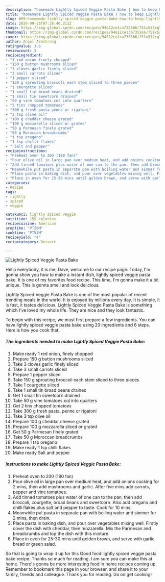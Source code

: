 ```yaml
---
description: "homemade Lightly Spiced Veggie Pasta Bake | how to keep Lightly Spiced Veggie Pasta Bake"
title: "homemade Lightly Spiced Veggie Pasta Bake | how to keep Lightly Spiced Veggie Pasta Bake"
slug: 609-homemade-lightly-spiced-veggie-pasta-bake-how-to-keep-lightly-spiced-veggie-pasta-bake
date: 2020-09-25T07:38:40.211Z
image: https://img-global.cpcdn.com/recipes/94612ce1ca735566/751x532cq70/lightly-spiced-veggie-pasta-bake-recipe-main-photo.jpg
thumbnail: https://img-global.cpcdn.com/recipes/94612ce1ca735566/751x532cq70/lightly-spiced-veggie-pasta-bake-recipe-main-photo.jpg
cover: https://img-global.cpcdn.com/recipes/94612ce1ca735566/751x532cq70/lightly-spiced-veggie-pasta-bake-recipe-main-photo.jpg
author: Angel Armstrong
ratingvalue: 3.6
reviewcount: 3
recipeingredient:
- "1 red onion finely chopped"
- "150 g button mushrooms sliced"
- "3 cloves garlic finely sliced"
- "3 small carrots sliced"
- "1 pepper sliced"
- "150 g sprouting broccoli each stem sliced to three pieces"
- "1 courgette sliced"
- "1 small tin broad beans drained"
- "1 small tin sweetcorn drained"
- "50 g vine tomatoes cut into quarters"
- "2 tins chopped tomatoes"
- "300 g fresh pasta penne or rigatoni"
- "3 tsp olive oil"
- "100 g cheddar cheese grated"
- "100 g mozzarella sliced or grated"
- "50 g Parmesan finely grated"
- "50 g Moroccan breadcrumbs"
- "1 tsp oregano"
- "1 tsp chilli flakes"
- " Salt and pepper"
recipeinstructions:
- "Preheat oven to 200 (180 fan)"
- "Pour olive oil in large pan over medium heat, and add onions cooking for 2 mins, then add mushrooms and garlic. After five mins add carrots, pepper and vine tomatoes."
- "Add tinned tomatoes plus water of one can to the pan, then add broccoli, courgette, broad beans and sweetcorn. Also add oregano and chilli flakes plus salt and pepper to taste. Cook for 10 mins."
- "Meanwhile put pasta in separate pan with boiling water and simmer for 2 mins, then drain."
- "Place pasta in baking dish, and pour over vegetables mixing well. Firstly cover the dish with cheddar, then mozzarella. Mix the Parmesan and breadcrumbs and top the dish with this mixture."
- "Place in oven for 25-30 mins until golden brown, and serve with garlic bread or green salad."
categories:
- Recipe
tags:
- lightly
- spiced
- veggie

katakunci: lightly spiced veggie 
nutrition: 155 calories
recipecuisine: American
preptime: "PT26M"
cooktime: "PT53M"
recipeyield: "4"
recipecategory: Dessert

---
```



![Lightly Spiced Veggie Pasta Bake](https://img-global.cpcdn.com/recipes/94612ce1ca735566/751x532cq70/lightly-spiced-veggie-pasta-bake-recipe-main-photo.jpg)

Hello everybody, it is me, Dave, welcome to our recipe page. Today, I'm gonna show you how to make a instant dish, lightly spiced veggie pasta bake. It is one of my favorites food recipe. This time, I'm gonna make it a bit unique. This is gonna smell and look delicious.



Lightly Spiced Veggie Pasta Bake is one of the most popular of recent trending meals in the world. It is enjoyed by millions every day. It is simple, it is fast, it tastes delicious. Lightly Spiced Veggie Pasta Bake is something which I've loved my whole life. They are nice and they look fantastic.


To begin with this recipe, we must first prepare a few ingredients. You can have lightly spiced veggie pasta bake using 20 ingredients and 6 steps. Here is how you cook that.

<!--inarticleads1-->

##### The ingredients needed to make Lightly Spiced Veggie Pasta Bake:

1. Make ready 1 red onion, finely chopped
1. Prepare 150 g button mushrooms sliced
1. Take 3 cloves garlic finely sliced
1. Take 3 small carrots sliced
1. Prepare 1 pepper sliced
1. Take 150 g sprouting broccoli each stem sliced to three pieces
1. Take 1 courgette sliced
1. Take 1 small tin broad beans drained
1. Get 1 small tin sweetcorn drained
1. Take 50 g vine tomatoes cut into quarters
1. Get 2 tins chopped tomatoes
1. Take 300 g fresh pasta, penne or rigatoni
1. Take 3 tsp olive oil
1. Prepare 100 g cheddar cheese grated
1. Prepare 100 g mozzarella sliced or grated
1. Get 50 g Parmesan finely grated
1. Take 50 g Moroccan breadcrumbs
1. Prepare 1 tsp oregano
1. Make ready 1 tsp chilli flakes
1. Make ready  Salt and pepper




<!--inarticleads2-->

##### Instructions to make Lightly Spiced Veggie Pasta Bake:

1. Preheat oven to 200 (180 fan)
1. Pour olive oil in large pan over medium heat, and add onions cooking for 2 mins, then add mushrooms and garlic. After five mins add carrots, pepper and vine tomatoes.
1. Add tinned tomatoes plus water of one can to the pan, then add broccoli, courgette, broad beans and sweetcorn. Also add oregano and chilli flakes plus salt and pepper to taste. Cook for 10 mins.
1. Meanwhile put pasta in separate pan with boiling water and simmer for 2 mins, then drain.
1. Place pasta in baking dish, and pour over vegetables mixing well. Firstly cover the dish with cheddar, then mozzarella. Mix the Parmesan and breadcrumbs and top the dish with this mixture.
1. Place in oven for 25-30 mins until golden brown, and serve with garlic bread or green salad.




So that is going to wrap it up for this Good food lightly spiced veggie pasta bake recipe. Thanks so much for reading. I am sure you can make this at home. There's gonna be more interesting food in home recipes coming up. Remember to bookmark this page in your browser, and share it to your family, friends and colleague. Thank you for reading. Go on get cooking!
